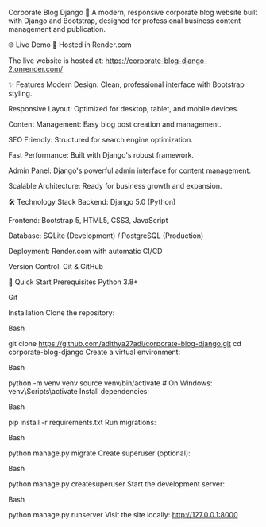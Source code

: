Corporate Blog Django 🏢
A modern, responsive corporate blog website built with Django and Bootstrap, designed for professional business content management and publication.

🌐 Live Demo
🚀 Hosted in Render.com

The live website is hosted at: https://corporate-blog-django-2.onrender.com/

✨ Features
Modern Design: Clean, professional interface with Bootstrap styling.

Responsive Layout: Optimized for desktop, tablet, and mobile devices.

Content Management: Easy blog post creation and management.

SEO Friendly: Structured for search engine optimization.

Fast Performance: Built with Django's robust framework.

Admin Panel: Django's powerful admin interface for content management.

Scalable Architecture: Ready for business growth and expansion.

🛠️ Technology Stack
Backend: Django 5.0 (Python)

Frontend: Bootstrap 5, HTML5, CSS3, JavaScript

Database: SQLite (Development) / PostgreSQL (Production)

Deployment: Render.com with automatic CI/CD

Version Control: Git & GitHub

🚀 Quick Start
Prerequisites
Python 3.8+

Git

Installation
Clone the repository:

Bash

git clone https://github.com/adithya27adi/corporate-blog-django.git
cd corporate-blog-django
Create a virtual environment:

Bash

python -m venv venv
source venv/bin/activate  # On Windows: venv\Scripts\activate
Install dependencies:

Bash

pip install -r requirements.txt
Run migrations:

Bash

python manage.py migrate
Create superuser (optional):

Bash

python manage.py createsuperuser
Start the development server:

Bash

python manage.py runserver
Visit the site locally:
http://127.0.0.1:8000

